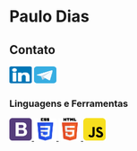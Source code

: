 <h1> Paulo Dias</h1>


<!--
**diasPaulo/diasPaulo** is a ✨ _special_ ✨ repository because its `README.md` (this file) appears on your GitHub profile.

Here are some ideas to get you started:

- 🔭 I’m currently working on ...
- 🌱 I’m currently learning ...
- 👯 I’m looking to collaborate on ...
- 🤔 I’m looking for help with ...
- 💬 Ask me about ...
- 📫 How to reach me: ...
- 😄 Pronouns: ...
- ⚡ Fun fact: ...
-->

<h2>Contato</h2>
<p>
  <a href="https://linkedin.com/in/paulo-dias-8b8bb522" target="blank"><img src="./assets/images/linkedin-svgrepo-com.svg" alt="paulo-dias-8b8bb522" height="30" width="40" /></a>
  <a href="https://t.me/DiasPH" target="blank"><img src="./assets/images/telegram-svgrepo-com.svg" alt="paulo-dias-8b8bb522" height="30" width="40" /></a>
</p>

<h3>Linguagens e Ferramentas</h3>
<p>
  <!-- <a href="https://getbootstrap.com" target="_blank"> <img src="https://raw.githubusercontent.com/devicons/devicon/master/icons/bootstrap/bootstrap-plain-wordmark.svg" alt="bootstrap" width="40" height="40"/> </a> -->
  <a href="https://getbootstrap.com" target="_blank"> <img src="./assets/images/bootstrap-svgrepo-com.svg" alt="bootstrap" width="40" height="40"/> </a>
  <a href="https://www.w3schools.com/css/" target="_blank"> <img src="./assets/images/css-3-logo-svgrepo-com.svg" alt="css3" width="40" height="40"/> </a>
  <a href="https://www.w3.org/html/" target="_blank"> <img src="./assets/images/html-5-svgrepo-com.svg" alt="html5" width="40" height="40"/> </a>
  <a href="https://developer.mozilla.org/en-US/docs/Web/JavaScript" target="_blank"> <img src="./assets/images/javascript-svgrepo-com.svg" alt="javascript" width="40" height="40"/> </a>
</p>

<!--
<h3>Connect with me:</h3>
<p>
  <a href="mailto:paulodias.br@gmail.com" target="blank"><img align="center" src="https://upload.wikimedia.org/wikipedia/commons/7/7e/Gmail_icon_%282020%29.svg" alt="mailto:paulodias.br@gmail.com" height="30" width="40" /> </a> paulodias.br@gmail.com
</p>
<p>
  <a href="https://linkedin.com/in/paulo-dias-8b8bb522" target="blank"><img align="center" src="https://raw.githubusercontent.com/rahuldkjain/github-profile-readme-generator/master/src/images/icons/Social/linked-in-alt.svg" alt="paulo-dias-8b8bb522" height="30" width="40" /></a> /paulo-dias-8b8bb522
</p>

<h2>Languages and Tools:</h2>
<p>
  <a href="https://getbootstrap.com" target="_blank"> <img src="https://raw.githubusercontent.com/devicons/devicon/master/icons/bootstrap/bootstrap-plain-wordmark.svg" alt="bootstrap" width="40" height="40"/> </a>
  <a href="https://www.w3schools.com/css/" target="_blank"> <img src="https://raw.githubusercontent.com/devicons/devicon/master/icons/css3/css3-original-wordmark.svg" alt="css3" width="40" height="40"/> </a>
  <a href="https://www.w3.org/html/" target="_blank"> <img src="https://raw.githubusercontent.com/devicons/devicon/master/icons/html5/html5-original-wordmark.svg" alt="html5" width="40" height="40"/> </a>
  <a href="https://developer.mozilla.org/en-US/docs/Web/JavaScript" target="_blank"> <img src="https://raw.githubusercontent.com/devicons/devicon/master/icons/javascript/javascript-original.svg" alt="javascript" width="40" height="40"/> </a>
  <a href="https://www.python.org" target="_blank"> <img src="https://raw.githubusercontent.com/devicons/devicon/master/icons/python/python-original.svg" alt="python" width="40" height="40"/> </a> 
</p>
-->
